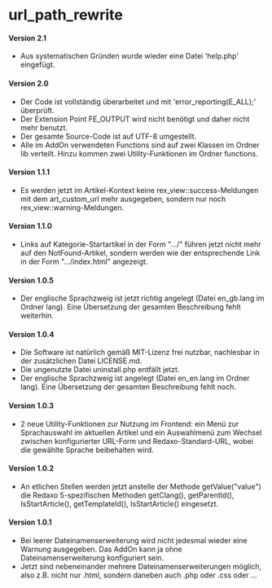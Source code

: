 # url_path_rewrite
<h4>Version 2.1</h4>
<ul>
    <li>Aus systematischen Gründen wurde wieder eine Datei 'help.php' eingefügt.</li>
</ul>
<h4>Version 2.0</h4>
<ul>
    <li>Der Code ist vollständig überarbeitet und mit 'error_reporting(E_ALL);'
        überprüft.</li>
    <li>Der Extension Point FE_OUTPUT wird nicht benötigt und daher nicht
        mehr benutzt.</li>
    <li>Der gesamte Source-Code ist auf UTF-8 umgestellt.</li>
    <li>Alle im AddOn verwendeten Functions sind auf zwei Klassen im Ordner
        lib verteilt. Hinzu kommen zwei Utility-Funktionen im Ordner functions.</li>
</ul>
<h4>Version 1.1.1</h4>
<ul>
    <li>Es werden jetzt im Artikel-Kontext keine rex_view::success-Meldungen
        mit dem art_custom_url mehr ausgegeben, sondern nur noch
        rex_view::warning-Meldungen.</li>
</ul>
<h4>Version 1.1.0</h4>
<ul>
    <li>Links auf Kategorie-Startartikel in der Form ".../" führen jetzt nicht
        mehr auf den NotFound-Artikel, sondern werden wie der entsprechende
        Link in der Form ".../index.html" angezeigt.</li>
</ul>
<h4>Version 1.0.5</h4>
<ul>
    <li>Der englische Sprachzweig ist jetzt richtig angelegt (Datei
        en_gb.lang im Ordner lang). Eine Übersetzung der gesamten
        Beschreibung fehlt weiterhin.</li>
</ul>
<h4>Version 1.0.4</h4>
<ul>
    <li>Die Software ist natürlich gemäß MIT-Lizenz frei nutzbar, nachlesbar
        in der zusätzlichen Datei LICENSE.md.</li>
    <li>Die ungenutzte Datei uninstall.php entfällt jetzt.</li>
    <li>Der englische Sprachzweig ist angelegt (Datei en_en.lang im Ordner
        lang). Eine Übersetzung der gesamten Beschreibung fehlt noch.</li>
</ul>
<h4>Version 1.0.3</h4>
<ul>
    <li>2 neue Utility-Funktionen zur Nutzung im Frontend: ein Menü zur
        Sprachauswahl im aktuellen Artikel und ein Auswahlmenü zum Wechsel
        zwischen konfigurierter URL-Form und Redaxo-Standard-URL, wobei
        die gewählte Sprache beibehalten wird.</li>
</ul>
<h4>Version 1.0.2</h4>
<ul>
    <li>An etlichen Stellen werden jetzt anstelle der Methode getValue("value") die
        Redaxo 5-spezifischen Methoden getClang(), getParentId(), IsStartArticle(),
        getTemplateId(), IsStartArticle() eingesetzt.</li>
</ul>
<h4>Version 1.0.1</h4>
<ul>
    <li>Bei leerer Dateinamenserweiterung wird nicht jedesmal wieder eine Warnung
        ausgegeben. Das AddOn kann ja ohne Dateinamenserweiterung konfiguriert sein.</li>
    <li>Jetzt sind nebeneinander mehrere Dateinamenserweiterungen möglich,
        also z.B. nicht nur .html, sondern daneben auch .php oder .css oder ...</li>
</ul>
